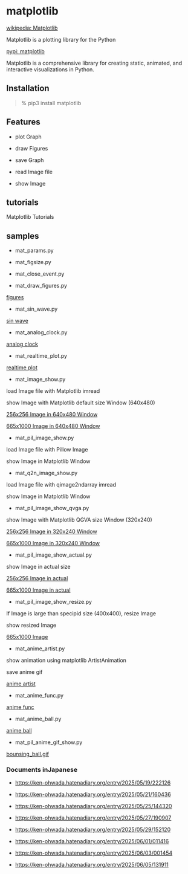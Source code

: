  matplotlib
===============

[wikipedia: Matplotlib](https://en.wikipedia.org/wiki/Matplotlib)  

Matplotlib  is a plotting library for the Python  

[pypi:  matplotlib](https://pypi.org/project/matplotlib/)  

  Matplotlib is a comprehensive library for creating static, animated, and interactive visualizations in Python.  

## Installation

> % pip3 install  matplotlib

## Features

- plot Graph

- draw Figures

-  save Graph

-  read Image file
 
-  show Image

## tutorials 

Matplotlib Tutorials

## samples

-  mat_params.py 

-  mat_figsize.py  

- mat_close_event.py  

- mat_draw_figures.py  
 
 [figures](https://github.com//ohwada/MAC_cpp_Samples/tree/master/MAC_Python_Samples/result/mat_figure.png)

-  mat_sin_wave.py  
 
 [sin wave](https://github.com//ohwada/MAC_cpp_Samples/tree/master/MAC_Python_Samples/result/mat_sin_wave.png)

-  mat_analog_clock.py  
 
 [analog clock](https://github.com//ohwada/MAC_cpp_Samples/tree/master/MAC_Python_Samples/screenshots/mat_analog_clock.png)

-  mat_realtime_plot.py  
 
 [realtime plot](https://github.com//ohwada/MAC_cpp_Samples/tree/master/MAC_Python_Samples/screenshots/mat_realtime_plot.png)

- mat_image_show.py  

load Image file with  Matplotlib imread

show Image with Matplotlib default size Window (640x480)

 [256x256 Image in 640x480 Window](https://github.com//ohwada/MAC_cpp_Samples/tree/master/MAC_Python_Samples/screenshots/mat_image_show_sample.png)

 [665x1000 Image in 640x480 Window](https://github.com//ohwada/MAC_cpp_Samples/tree/master/MAC_Python_Samples/screenshots/mat_image_show_tiger.png)

- mat_pil_image_show.py  

load Image file with Pillow Image

show Image in Matplotlib Window


- mat_q2n_image_show.py  
 
load Image file with qimage2ndarray imread

show Image in Matplotlib Window

 - mat_pil_image_show_qvga.py  

show Image with Matplotlib QGVA size Window (320x240)

 [256x256 Image in 320x240 Window](https://github.com//ohwada/MAC_cpp_Samples/tree/master/MAC_Python_Samples/screenshots/mat_pil_image_show_qvga_sample.png)

 [665x1000 Image in 320x240 Window](https://github.com//ohwada/MAC_cpp_Samples/tree/master/MAC_Python_Samples/screenshots/mat_pil_image_show_qvga_tiger.png)

- mat_pil_image_show_actual.py  
 
show Image in actual size

 [256x256 Image in actual](https://github.com//ohwada/MAC_cpp_Samples/tree/master/MAC_Python_Samples/screenshots/mat_pil_image_show_actual_sample.png)  

 [665x1000 Image in actual](https://github.com//ohwada/MAC_cpp_Samples/tree/master/MAC_Python_Samples/screenshots/mat_pil_image_show_actual_tiger.png)  

- mat_pil_image_show_resize.py  
 
If Image is large than specipid size (400x400), resize Image

show resized Image

 [665x1000 Image](https://github.com//ohwada/MAC_cpp_Samples/tree/master/MAC_Python_Samples/screenshots/mat_pil_image_show_resize_tiger.png)

- mat_anime_artist.py  
 
show animation using matplotlib ArtistAnimation

save anime gif

 [anime artist](https://github.com//ohwada/MAC_cpp_Samples/tree/master/MAC_Python_Samples/result/mat_anime_artist.gif)

- mat_anime_func.py  

 [anime func](https://github.com//ohwada/MAC_cpp_Samples/tree/master/MAC_Python_Samples/result/mat_anime_func.gif)

- mat_anime_ball.py  

 [anime ball](https://github.com//ohwada/MAC_cpp_Samples/tree/master/MAC_Python_Samples/result/mat_anime_ball.gif)

- mat_pil_anime_gif_show.py  

 [bounsing_ball.gif](https://github.com//ohwada/MAC_cpp_Samples/tree/master/MAC_Python_Samples/screenshots/mat_pil_anime_gif_show_bounsing_ball.png)

### Documents inJapanese

- https://ken-ohwada.hatenadiary.org/entry/2025/05/19/222126  

- https://ken-ohwada.hatenadiary.org/entry/2025/05/21/160436  

- https://ken-ohwada.hatenadiary.org/entry/2025/05/25/144320  

- https://ken-ohwada.hatenadiary.org/entry/2025/05/27/190907 
 
- https://ken-ohwada.hatenadiary.org/entry/2025/05/29/152120  

- https://ken-ohwada.hatenadiary.org/entry/2025/06/01/011416

- https://ken-ohwada.hatenadiary.org/entry/2025/06/03/001454  

- https://ken-ohwada.hatenadiary.org/entry/2025/06/05/131911  


